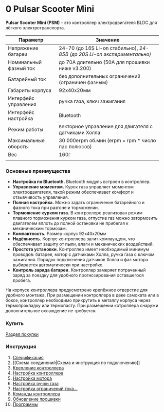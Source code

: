 # 0 Pulsar Scooter Mini
**Pulsar Scooter Mini (PSM)** - это контроллер электродвигателя BLDC для лёгкого электротранспорта.

| Параметр               | Значение                                                                  |
| ---------------------- | ------------------------------------------------------------------------- |
| Напряжение батареи     | 24-70 (до 16S Li-on стабильно), _24-85В  (до 20S Li-on экспериментально)_ |
| Номинальный фазный ток | до 70А длительно (50А для прошивки ниже v3.200)                           |
| Батарейный ток         | без дополнительных ограничений (ограничен фазным)                         |
| Габариты корпуса       | 92х40х20мм                                                                |
| Интерфейс управления   | ручка газа, ключ зажигания                                                |
| Интерфейс настройка    | Bluetooth                                                                 |
| Режим работы           | векторное управление для двигателя с датчиками Холла                      |
| Максимальные обороты   | 30 000erpm об.мин (erpm = rpm * число пар полюсов)                        |
| Вес                    | 160г                                                                      |
|                        |                                                                           |

### Основные преимущества
- **Настройка по Bluetooth.** Bluetooth модуль встроен в контроллер.
- **Управление моментом.** Курок газа управляет моментом электродвигателя, такой режим обеспечивает комфорт и отзывчивость управления. 
- **Полная настройка.** Можно задать ограничение батарейного и фазного тока при разгоне и торможении.
- **Торможение курком газа.** В контроллере реализован режим плавного торможения курком газа, отпустив газ можно затормозить двигателем вплоть до полной остановки не прибегая к механическим тормозам.
- **Компактность.** Размер корпус 92х40х20мм
- **Надёжность.** Корпус контроллера залит компаундом, что обеспечивает защиту от пыли, влаги и механических воздействий.
- **Простота установки.** Контроллер имеет необходимый минимум проводов: батарея, мотор с датчиками Холла, ручка газа с ключом зажигания. Порядок подключения датчиков Холла и фаз мотора выбирается автоматически при настройке.
- **Контроль заряда батареи.** Контроллер замеряет потраченный заряд за поездку для удобного прогнозирования оставшегося пробега.

На корпусе контроллера предусмотрено крепёжное отверстие для удобного монтажа. При размещении контроллера в деке самоката или в боксе, контроллер необходимо прикрутить к металлу корпуса через термопрокладку или термопасту. При размещении котроллера снаружи дополнительное охлаждение не требуется.

### Купить
[Раздел покупки](31-kupit-kontroller-psm)
### Инструкция
1. [Спецификация](11-spetsifikatsiya)
2. [[Схема соединений|Схема и инструкция по подключению]]
3. [Крепление контроллера](28-kreplenie-kontrollera)
4. [Настройка контроллера](9-nastroyka-kontrollera)
5. [Настройка мотора](8-nastroyka-motor)
6. [Настройка ручки газа](7-nastroyka-ruchki-gaza)
7. [Настройка ограничений тока...](6-nastroyka-ogranicheniy-toka)
8. [Команды контроллера](5-komandy)
9. [Обновление прошивки](4-obnovlenie-proshivki)
10. [Программы](3-programmy)